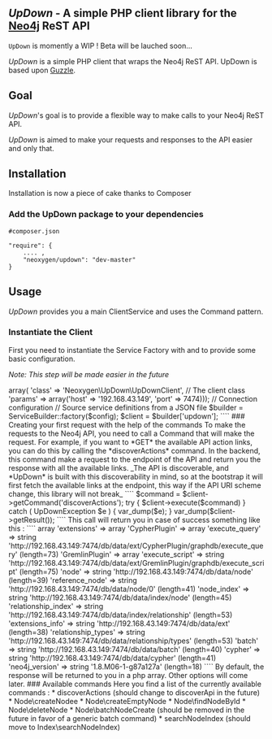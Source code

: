 ## *UpDown* - A simple PHP client library for the [Neo4j](http://neo4j.org) ReST API

`UpDown` is momently a WIP ! Beta will be lauched soon...

*UpDown* is a simple PHP client that wraps the Neo4j ReST API. UpDown is based upon [Guzzle](https://github.com/guzzle/guzzle).

## Goal

*UpDown*'s goal is to provide a flexible way to make calls to your Neo4j ReST API. 

*UpDown* is aimed to make your requests and responses to the API easier and only that.

## Installation

Installation is now a piece of cake thanks to Composer

### Add the UpDown package to your dependencies

````
#composer.json

"require": {
    .... ,
    "neoxygen/updown": "dev-master"
}
````

## Usage

*UpDown* provides you a main ClientService and uses the Command pattern.

### Instantiate the Client

First you need to instantiate the Service Factory with and to provide some basic configuration.

_Note: This step will be made easier in the future_

<?php

require 'vendor/autoload.php';


use Guzzle\Service\Builder\ServiceBuilder;
use Neoxygen\UpDown\Exception\UpDownException;


$config = array('updown' => array(
	'class' => 'Neoxygen\UpDown\UpDownClient', // The client class
	'params' => array('host' => '192.168.43.149', 'port' => 7474))); // Connection configuration
// Source service definitions from a JSON file
$builder = ServiceBuilder::factory($config);

$client = $builder['updown'];

````

### Creating your first request with the help of the commands

To make the requests to the Neo4j API, you need to call a Command that will make the request.

For example, if you want to *GET* the available API action links, you can do this by calling the *discoverActions* command.

In the backend, this command make a request to the endpoint of the API and return you the response with all the available links.

_The API is discoverable, and *UpDown* is built with this discoverability in mind, so at the bootstrap it will first fetch the 
available links at the endpoint, this way if the API URI scheme change, this library will not break_

````
$command = $client->getCommand('discoverActions');
try {
    $client->execute($command)
} catch ( UpDownException $e ) {
 var_dump($e);
}

var_dump($client->getResult());
````

This call will return you in case of success something like this :

````
array
  'extensions' => 
    array
      'CypherPlugin' => 
        array
          'execute_query' => string 'http://192.168.43.149:7474/db/data/ext/CypherPlugin/graphdb/execute_query' (length=73)
      'GremlinPlugin' => 
        array
          'execute_script' => string 'http://192.168.43.149:7474/db/data/ext/GremlinPlugin/graphdb/execute_script' (length=75)
  'node' => string 'http://192.168.43.149:7474/db/data/node' (length=39)
  'reference_node' => string 'http://192.168.43.149:7474/db/data/node/0' (length=41)
  'node_index' => string 'http://192.168.43.149:7474/db/data/index/node' (length=45)
  'relationship_index' => string 'http://192.168.43.149:7474/db/data/index/relationship' (length=53)
  'extensions_info' => string 'http://192.168.43.149:7474/db/data/ext' (length=38)
  'relationship_types' => string 'http://192.168.43.149:7474/db/data/relationship/types' (length=53)
  'batch' => string 'http://192.168.43.149:7474/db/data/batch' (length=40)
  'cypher' => string 'http://192.168.43.149:7474/db/data/cypher' (length=41)
  'neo4j_version' => string '1.8.M06-1-g87a127a' (length=18)
````

By default, the response will be returned to you in a php array. Other options will come later.

### Available commands

Here you find a list of the currently available commands :

* discoverActions (should change to discoverApi in the future)
* Node\createNodee
* Node\createEmptyNode
* Node\findNodeById
* Node\deleteNode
* Node\batchNodeCreate (should be removed in the future in favor of a generic batch command)
* searchNodeIndex (should move to Index\searchNodeIndex)

